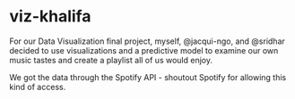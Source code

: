 # viz-khalifa
For our Data Visualization final project, myself, @jacqui-ngo, and @sridhar decided to use visualizations 
and a predictive model to examine our own music tastes and create a playlist all of us would enjoy.

We got the data through the Spotify API - shoutout Spotify for allowing this kind of access. 
